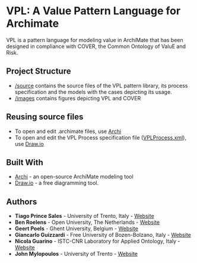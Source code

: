 # VPL: A Value Pattern Language for Archimate

VPL is a pattern language for modeling value in ArchiMate that has been designed in compliance with COVER, the Common Ontology of ValuE and Risk.

## Project Structure

* [/source](/source) contains the source files of the VPL pattern library, its process specification and the models with the cases depicting its usage.
* [/images](/images) contains figures depicting VPL and COVER

## Reusing source files

* To open and edit .archimate files, use [Archi](https://www.archimatetool.com/)
* To open and edit the VPL Process specification file ([VPLProcess.xml](/source/VPLProcess.xml)), use [Draw.io](https://www.draw.io/)

## Built With

* [Archi](https://www.archimatetool.com/) - an open-source ArchiMate modeling tool
* [Draw.io](https://www.draw.io/) - a free diagramming tool.


## Authors

* **Tiago Prince Sales** - University of Trento, Italy - [Website](https://www.researchgate.net/profile/Tiago_Prince_Sales)
* **Ben Roelens** - Open University, The Netherlands - [Website](http://www.mis.ugent.be/members/name/ben-roelens/)
* **Geert Poels** - Ghent University, Belgium - [Website](http://www.mis.ugent.be/members/name/geert-poels/)
* **Giancarlo Guizzardi** - Free University of Bozen-Bolzano, Italy - [Website](http://www.inf.ufes.br/~gguizzardi)
* **Nicola Guarino** - ISTC-CNR Laboratory for Applied Ontology, Italy - [Website](https://www.istc.cnr.it/it/people/nicola-guarino)
* **John Mylopoulos** - University of Trento - [Website](http://www.site.uottawa.ca/DLite/lec_2005.html)
